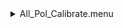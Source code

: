 <details><summary>All_Pol_Calibrate.menu</summary><blockquote><pre><details><summary>dark_80ms_2beam_16sums_BOTH.cbk</summary><blockquote><pre><details><summary>gain_high.rcp</summary><blockquote><pre>gain high
</pre></blockquote></details><details><summary>Exposure_80.rcp</summary><blockquote><pre>exposure 80
</pre></blockquote></details><details><summary>setupDark.rcp</summary><blockquote><pre>shut	in
</pre></blockquote></details></pre></blockquote></details><details><summary>530_Pol_Calibrate.cbk</summary><blockquote><pre><details><summary>530_FW.rcp</summary><blockquote><pre>prefilterrange 530
</pre></blockquote></details><details><summary>setupCal.rcp</summary><blockquote><pre>diffuser  in
cover out
occ		out
shut	out
calib	in
</pre></blockquote></details><details><summary>530_Pol_Calibrate.rcp</summary><blockquote><pre>calret	0
calpol	0
<details><summary>530_01wave_2beam_16sums_1rep_BOTH.rcp</summary><blockquote><pre>data	rcam	both	530.30	16
data	tcam	both	530.30	16
</pre></blockquote></details>calpol	45
<details><summary>530_01wave_2beam_16sums_1rep_BOTH.rcp</summary><blockquote><pre>data	rcam	both	530.30	16
data	tcam	both	530.30	16
</pre></blockquote></details>calpol	90
<details><summary>530_01wave_2beam_16sums_1rep_BOTH.rcp</summary><blockquote><pre>data	rcam	both	530.30	16
data	tcam	both	530.30	16
</pre></blockquote></details>calpol	135
<details><summary>530_01wave_2beam_16sums_1rep_BOTH.rcp</summary><blockquote><pre>data	rcam	both	530.30	16
data	tcam	both	530.30	16
</pre></blockquote></details>calret	45
calpol	0
<details><summary>530_01wave_2beam_16sums_1rep_BOTH.rcp</summary><blockquote><pre>data	rcam	both	530.30	16
data	tcam	both	530.30	16
</pre></blockquote></details>calpol	45
<details><summary>530_01wave_2beam_16sums_1rep_BOTH.rcp</summary><blockquote><pre>data	rcam	both	530.30	16
data	tcam	both	530.30	16
</pre></blockquote></details>calpol	90
<details><summary>530_01wave_2beam_16sums_1rep_BOTH.rcp</summary><blockquote><pre>data	rcam	both	530.30	16
data	tcam	both	530.30	16
</pre></blockquote></details>calpol	135
<details><summary>530_01wave_2beam_16sums_1rep_BOTH.rcp</summary><blockquote><pre>data	rcam	both	530.30	16
data	tcam	both	530.30	16
</pre></blockquote></details>calib	out
<details><summary>530_01wave_2beam_16sums_1rep_BOTH.rcp</summary><blockquote><pre>data	rcam	both	530.30	16
data	tcam	both	530.30	16
</pre></blockquote></details></pre></blockquote></details></pre></blockquote></details><details><summary>637_Pol_Calibrate.cbk</summary><blockquote><pre><details><summary>637_FW.rcp</summary><blockquote><pre>prefilterrange 637
</pre></blockquote></details><details><summary>setupCal.rcp</summary><blockquote><pre>diffuser  in
cover out
occ		out
shut	out
calib	in
</pre></blockquote></details><details><summary>637_Pol_Calibrate.rcp</summary><blockquote><pre>calret	0
calpol	0
<details><summary>637_01wave_2beam_16sums_1rep_BOTH.rcp</summary><blockquote><pre>data	rcam	both	637.40	16
data	tcam	both	637.40	16
</pre></blockquote></details>calpol	45
<details><summary>637_01wave_2beam_16sums_1rep_BOTH.rcp</summary><blockquote><pre>data	rcam	both	637.40	16
data	tcam	both	637.40	16
</pre></blockquote></details>calpol	90
<details><summary>637_01wave_2beam_16sums_1rep_BOTH.rcp</summary><blockquote><pre>data	rcam	both	637.40	16
data	tcam	both	637.40	16
</pre></blockquote></details>calpol	135
<details><summary>637_01wave_2beam_16sums_1rep_BOTH.rcp</summary><blockquote><pre>data	rcam	both	637.40	16
data	tcam	both	637.40	16
</pre></blockquote></details>calret	45
calpol	0
<details><summary>637_01wave_2beam_16sums_1rep_BOTH.rcp</summary><blockquote><pre>data	rcam	both	637.40	16
data	tcam	both	637.40	16
</pre></blockquote></details>calpol	45
<details><summary>637_01wave_2beam_16sums_1rep_BOTH.rcp</summary><blockquote><pre>data	rcam	both	637.40	16
data	tcam	both	637.40	16
</pre></blockquote></details>calpol	90
<details><summary>637_01wave_2beam_16sums_1rep_BOTH.rcp</summary><blockquote><pre>data	rcam	both	637.40	16
data	tcam	both	637.40	16
</pre></blockquote></details>calpol	135
<details><summary>637_01wave_2beam_16sums_1rep_BOTH.rcp</summary><blockquote><pre>data	rcam	both	637.40	16
data	tcam	both	637.40	16
</pre></blockquote></details>calib	out
<details><summary>637_01wave_2beam_16sums_1rep_BOTH.rcp</summary><blockquote><pre>data	rcam	both	637.40	16
data	tcam	both	637.40	16
</pre></blockquote></details></pre></blockquote></details></pre></blockquote></details><details><summary>656_Pol_Calibrate.cbk</summary><blockquote><pre><details><summary>656_FW.rcp</summary><blockquote><pre>prefilterrange 656
</pre></blockquote></details><details><summary>setupCal.rcp</summary><blockquote><pre>diffuser  in
cover out
occ		out
shut	out
calib	in
</pre></blockquote></details><details><summary>656_Pol_Calibrate.rcp</summary><blockquote><pre>calret	0
calpol	0
<details><summary>656_01wave_2beam_16sums_1rep_BOTH.rcp</summary><blockquote><pre>data	rcam	both	656.28	16
data	tcam	both	656.28	16
</pre></blockquote></details>calpol	45
<details><summary>656_01wave_2beam_16sums_1rep_BOTH.rcp</summary><blockquote><pre>data	rcam	both	656.28	16
data	tcam	both	656.28	16
</pre></blockquote></details>calpol	90
<details><summary>656_01wave_2beam_16sums_1rep_BOTH.rcp</summary><blockquote><pre>data	rcam	both	656.28	16
data	tcam	both	656.28	16
</pre></blockquote></details>calpol	135
<details><summary>656_01wave_2beam_16sums_1rep_BOTH.rcp</summary><blockquote><pre>data	rcam	both	656.28	16
data	tcam	both	656.28	16
</pre></blockquote></details>calret	45
calpol	0
<details><summary>656_01wave_2beam_16sums_1rep_BOTH.rcp</summary><blockquote><pre>data	rcam	both	656.28	16
data	tcam	both	656.28	16
</pre></blockquote></details>calpol	45
<details><summary>656_01wave_2beam_16sums_1rep_BOTH.rcp</summary><blockquote><pre>data	rcam	both	656.28	16
data	tcam	both	656.28	16
</pre></blockquote></details>calpol	90
<details><summary>656_01wave_2beam_16sums_1rep_BOTH.rcp</summary><blockquote><pre>data	rcam	both	656.28	16
data	tcam	both	656.28	16
</pre></blockquote></details>calpol	135
<details><summary>656_01wave_2beam_16sums_1rep_BOTH.rcp</summary><blockquote><pre>data	rcam	both	656.28	16
data	tcam	both	656.28	16
</pre></blockquote></details>calib	out
<details><summary>656_01wave_2beam_16sums_1rep_BOTH.rcp</summary><blockquote><pre>data	rcam	both	656.28	16
data	tcam	both	656.28	16
</pre></blockquote></details></pre></blockquote></details></pre></blockquote></details><details><summary>691_Pol_Calibrate.cbk</summary><blockquote><pre><details><summary>691_FW.rcp</summary><blockquote><pre>prefilterrange 691
</pre></blockquote></details><details><summary>setupCal.rcp</summary><blockquote><pre>diffuser  in
cover out
occ		out
shut	out
calib	in
</pre></blockquote></details><details><summary>691_Pol_Calibrate.rcp</summary><blockquote><pre>calret	0
calpol	0
<details><summary>691_01wave_2beam_16sums_1rep_BOTH.rcp</summary><blockquote><pre>data	rcam	both	691.80	16
data	tcam	both	691.80	16
</pre></blockquote></details>calpol	45
<details><summary>691_01wave_2beam_16sums_1rep_BOTH.rcp</summary><blockquote><pre>data	rcam	both	691.80	16
data	tcam	both	691.80	16
</pre></blockquote></details>calpol	90
<details><summary>691_01wave_2beam_16sums_1rep_BOTH.rcp</summary><blockquote><pre>data	rcam	both	691.80	16
data	tcam	both	691.80	16
</pre></blockquote></details>calpol	135
<details><summary>691_01wave_2beam_16sums_1rep_BOTH.rcp</summary><blockquote><pre>data	rcam	both	691.80	16
data	tcam	both	691.80	16
</pre></blockquote></details>calret	45
calpol	0
<details><summary>691_01wave_2beam_16sums_1rep_BOTH.rcp</summary><blockquote><pre>data	rcam	both	691.80	16
data	tcam	both	691.80	16
</pre></blockquote></details>calpol	45
<details><summary>691_01wave_2beam_16sums_1rep_BOTH.rcp</summary><blockquote><pre>data	rcam	both	691.80	16
data	tcam	both	691.80	16
</pre></blockquote></details>calpol	90
<details><summary>691_01wave_2beam_16sums_1rep_BOTH.rcp</summary><blockquote><pre>data	rcam	both	691.80	16
data	tcam	both	691.80	16
</pre></blockquote></details>calpol	135
<details><summary>691_01wave_2beam_16sums_1rep_BOTH.rcp</summary><blockquote><pre>data	rcam	both	691.80	16
data	tcam	both	691.80	16
</pre></blockquote></details>calib	out
<details><summary>691_01wave_2beam_16sums_1rep_BOTH.rcp</summary><blockquote><pre>data	rcam	both	691.80	16
data	tcam	both	691.80	16
</pre></blockquote></details></pre></blockquote></details></pre></blockquote></details><details><summary>706_Pol_Calibrate.cbk</summary><blockquote><pre><details><summary>706_FW.rcp</summary><blockquote><pre>prefilterrange 706
</pre></blockquote></details><details><summary>setupCal.rcp</summary><blockquote><pre>diffuser  in
cover out
occ		out
shut	out
calib	in
</pre></blockquote></details><details><summary>706_Pol_Calibrate.rcp</summary><blockquote><pre>calret	0
calpol	0
<details><summary>706_01wave_2beam_16sums_1rep_BOTH.rcp</summary><blockquote><pre>data	rcam	both	706.20	16
data	tcam	both	706.20	16
</pre></blockquote></details>calpol	45
<details><summary>706_01wave_2beam_16sums_1rep_BOTH.rcp</summary><blockquote><pre>data	rcam	both	706.20	16
data	tcam	both	706.20	16
</pre></blockquote></details>calpol	90
<details><summary>706_01wave_2beam_16sums_1rep_BOTH.rcp</summary><blockquote><pre>data	rcam	both	706.20	16
data	tcam	both	706.20	16
</pre></blockquote></details>calpol	135
<details><summary>706_01wave_2beam_16sums_1rep_BOTH.rcp</summary><blockquote><pre>data	rcam	both	706.20	16
data	tcam	both	706.20	16
</pre></blockquote></details>calret	45
calpol	0
<details><summary>706_01wave_2beam_16sums_1rep_BOTH.rcp</summary><blockquote><pre>data	rcam	both	706.20	16
data	tcam	both	706.20	16
</pre></blockquote></details>calpol	45
<details><summary>706_01wave_2beam_16sums_1rep_BOTH.rcp</summary><blockquote><pre>data	rcam	both	706.20	16
data	tcam	both	706.20	16
</pre></blockquote></details>calpol	90
<details><summary>706_01wave_2beam_16sums_1rep_BOTH.rcp</summary><blockquote><pre>data	rcam	both	706.20	16
data	tcam	both	706.20	16
</pre></blockquote></details>calpol	135
<details><summary>706_01wave_2beam_16sums_1rep_BOTH.rcp</summary><blockquote><pre>data	rcam	both	706.20	16
data	tcam	both	706.20	16
</pre></blockquote></details>calib	out
<details><summary>706_01wave_2beam_16sums_1rep_BOTH.rcp</summary><blockquote><pre>data	rcam	both	706.20	16
data	tcam	both	706.20	16
</pre></blockquote></details></pre></blockquote></details></pre></blockquote></details><details><summary>789_Pol_Calibrate.cbk</summary><blockquote><pre><details><summary>789_FW.rcp</summary><blockquote><pre>prefilterrange 789
</pre></blockquote></details><details><summary>setupCal.rcp</summary><blockquote><pre>diffuser  in
cover out
occ		out
shut	out
calib	in
</pre></blockquote></details><details><summary>789_Pol_Calibrate.rcp</summary><blockquote><pre>calret	0
calpol	0
<details><summary>789_01wave_2beam_16sums_1rep_BOTH.rcp</summary><blockquote><pre>data	rcam	both	789.40	16
data	tcam	both	789.40	16
</pre></blockquote></details>calpol	45
<details><summary>789_01wave_2beam_16sums_1rep_BOTH.rcp</summary><blockquote><pre>data	rcam	both	789.40	16
data	tcam	both	789.40	16
</pre></blockquote></details>calpol	90
<details><summary>789_01wave_2beam_16sums_1rep_BOTH.rcp</summary><blockquote><pre>data	rcam	both	789.40	16
data	tcam	both	789.40	16
</pre></blockquote></details>calpol	135
<details><summary>789_01wave_2beam_16sums_1rep_BOTH.rcp</summary><blockquote><pre>data	rcam	both	789.40	16
data	tcam	both	789.40	16
</pre></blockquote></details>calret	45
calpol	0
<details><summary>789_01wave_2beam_16sums_1rep_BOTH.rcp</summary><blockquote><pre>data	rcam	both	789.40	16
data	tcam	both	789.40	16
</pre></blockquote></details>calpol	45
<details><summary>789_01wave_2beam_16sums_1rep_BOTH.rcp</summary><blockquote><pre>data	rcam	both	789.40	16
data	tcam	both	789.40	16
</pre></blockquote></details>calpol	90
<details><summary>789_01wave_2beam_16sums_1rep_BOTH.rcp</summary><blockquote><pre>data	rcam	both	789.40	16
data	tcam	both	789.40	16
</pre></blockquote></details>calpol	135
<details><summary>789_01wave_2beam_16sums_1rep_BOTH.rcp</summary><blockquote><pre>data	rcam	both	789.40	16
data	tcam	both	789.40	16
</pre></blockquote></details>calib	out
<details><summary>789_01wave_2beam_16sums_1rep_BOTH.rcp</summary><blockquote><pre>data	rcam	both	789.40	16
data	tcam	both	789.40	16
</pre></blockquote></details></pre></blockquote></details></pre></blockquote></details><details><summary>1074_Pol_Calibrate.cbk</summary><blockquote><pre><details><summary>1074_FW.rcp</summary><blockquote><pre>prefilterrange 1074
</pre></blockquote></details><details><summary>setupCal.rcp</summary><blockquote><pre>diffuser  in
cover out
occ		out
shut	out
calib	in
</pre></blockquote></details><details><summary>1074_Pol_Calibrate.rcp</summary><blockquote><pre>calret	0
calpol	0
<details><summary>1074_01wave_2beam_16sums_1rep_BOTH.rcp</summary><blockquote><pre>data	rcam	both	1074.70	16
data	tcam	both	1074.70	16
</pre></blockquote></details>calpol	45
<details><summary>1074_01wave_2beam_16sums_1rep_BOTH.rcp</summary><blockquote><pre>data	rcam	both	1074.70	16
data	tcam	both	1074.70	16
</pre></blockquote></details>calpol	90
<details><summary>1074_01wave_2beam_16sums_1rep_BOTH.rcp</summary><blockquote><pre>data	rcam	both	1074.70	16
data	tcam	both	1074.70	16
</pre></blockquote></details>calpol	135
<details><summary>1074_01wave_2beam_16sums_1rep_BOTH.rcp</summary><blockquote><pre>data	rcam	both	1074.70	16
data	tcam	both	1074.70	16
</pre></blockquote></details>calret	45
calpol	0
<details><summary>1074_01wave_2beam_16sums_1rep_BOTH.rcp</summary><blockquote><pre>data	rcam	both	1074.70	16
data	tcam	both	1074.70	16
</pre></blockquote></details>calpol	45
<details><summary>1074_01wave_2beam_16sums_1rep_BOTH.rcp</summary><blockquote><pre>data	rcam	both	1074.70	16
data	tcam	both	1074.70	16
</pre></blockquote></details>calpol	90
<details><summary>1074_01wave_2beam_16sums_1rep_BOTH.rcp</summary><blockquote><pre>data	rcam	both	1074.70	16
data	tcam	both	1074.70	16
</pre></blockquote></details>calpol	135
<details><summary>1074_01wave_2beam_16sums_1rep_BOTH.rcp</summary><blockquote><pre>data	rcam	both	1074.70	16
data	tcam	both	1074.70	16
</pre></blockquote></details>calib	out
<details><summary>1074_01wave_2beam_16sums_1rep_BOTH.rcp</summary><blockquote><pre>data	rcam	both	1074.70	16
data	tcam	both	1074.70	16
</pre></blockquote></details></pre></blockquote></details></pre></blockquote></details><details><summary>1079_Pol_Calibrate.cbk</summary><blockquote><pre><details><summary>1079_FW.rcp</summary><blockquote><pre>prefilterrange 1079
</pre></blockquote></details><details><summary>setupCal.rcp</summary><blockquote><pre>diffuser  in
cover out
occ		out
shut	out
calib	in
</pre></blockquote></details><details><summary>1079_Pol_Calibrate.rcp</summary><blockquote><pre>calret	0
calpol	0
<details><summary>1079_01wave_2beam_16sums_1rep_BOTH.rcp</summary><blockquote><pre>data	rcam	both	1079.80	16
data	tcam	both	1079.80	16
</pre></blockquote></details>calpol	45
<details><summary>1079_01wave_2beam_16sums_1rep_BOTH.rcp</summary><blockquote><pre>data	rcam	both	1079.80	16
data	tcam	both	1079.80	16
</pre></blockquote></details>calpol	90
<details><summary>1079_01wave_2beam_16sums_1rep_BOTH.rcp</summary><blockquote><pre>data	rcam	both	1079.80	16
data	tcam	both	1079.80	16
</pre></blockquote></details>calpol	135
<details><summary>1079_01wave_2beam_16sums_1rep_BOTH.rcp</summary><blockquote><pre>data	rcam	both	1079.80	16
data	tcam	both	1079.80	16
</pre></blockquote></details>calret	45
calpol	0
<details><summary>1079_01wave_2beam_16sums_1rep_BOTH.rcp</summary><blockquote><pre>data	rcam	both	1079.80	16
data	tcam	both	1079.80	16
</pre></blockquote></details>calpol	45
<details><summary>1079_01wave_2beam_16sums_1rep_BOTH.rcp</summary><blockquote><pre>data	rcam	both	1079.80	16
data	tcam	both	1079.80	16
</pre></blockquote></details>calpol	90
<details><summary>1079_01wave_2beam_16sums_1rep_BOTH.rcp</summary><blockquote><pre>data	rcam	both	1079.80	16
data	tcam	both	1079.80	16
</pre></blockquote></details>calpol	135
<details><summary>1079_01wave_2beam_16sums_1rep_BOTH.rcp</summary><blockquote><pre>data	rcam	both	1079.80	16
data	tcam	both	1079.80	16
</pre></blockquote></details>calib	out
<details><summary>1079_01wave_2beam_16sums_1rep_BOTH.rcp</summary><blockquote><pre>data	rcam	both	1079.80	16
data	tcam	both	1079.80	16
</pre></blockquote></details></pre></blockquote></details></pre></blockquote></details><details><summary>1083_Pol_Calibrate.cbk</summary><blockquote><pre><details><summary>1083_FW.rcp</summary><blockquote><pre>prefilterrange 1083
</pre></blockquote></details><details><summary>setupCal.rcp</summary><blockquote><pre>diffuser  in
cover out
occ		out
shut	out
calib	in
</pre></blockquote></details><details><summary>1083_Pol_Calibrate.rcp</summary><blockquote><pre>calret	0
calpol	0
<details><summary>1083_01wave_2beam_16sums_1rep_BOTH.rcp</summary><blockquote><pre>data	rcam	both	1083.00	16
data	tcam	both	1083.00	16
</pre></blockquote></details>calpol	45
<details><summary>1083_01wave_2beam_16sums_1rep_BOTH.rcp</summary><blockquote><pre>data	rcam	both	1083.00	16
data	tcam	both	1083.00	16
</pre></blockquote></details>calpol	90
<details><summary>1083_01wave_2beam_16sums_1rep_BOTH.rcp</summary><blockquote><pre>data	rcam	both	1083.00	16
data	tcam	both	1083.00	16
</pre></blockquote></details>calpol	135
<details><summary>1083_01wave_2beam_16sums_1rep_BOTH.rcp</summary><blockquote><pre>data	rcam	both	1083.00	16
data	tcam	both	1083.00	16
</pre></blockquote></details>calret	45
calpol	0
<details><summary>1083_01wave_2beam_16sums_1rep_BOTH.rcp</summary><blockquote><pre>data	rcam	both	1083.00	16
data	tcam	both	1083.00	16
</pre></blockquote></details>calpol	45
<details><summary>1083_01wave_2beam_16sums_1rep_BOTH.rcp</summary><blockquote><pre>data	rcam	both	1083.00	16
data	tcam	both	1083.00	16
</pre></blockquote></details>calpol	90
<details><summary>1083_01wave_2beam_16sums_1rep_BOTH.rcp</summary><blockquote><pre>data	rcam	both	1083.00	16
data	tcam	both	1083.00	16
</pre></blockquote></details>calpol	135
<details><summary>1083_01wave_2beam_16sums_1rep_BOTH.rcp</summary><blockquote><pre>data	rcam	both	1083.00	16
data	tcam	both	1083.00	16
</pre></blockquote></details>calib	out
<details><summary>1083_01wave_2beam_16sums_1rep_BOTH.rcp</summary><blockquote><pre>data	rcam	both	1083.00	16
data	tcam	both	1083.00	16
</pre></blockquote></details></pre></blockquote></details></pre></blockquote></details></pre></blockquote></details>
